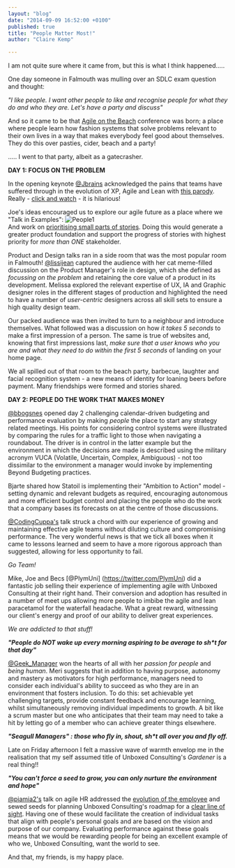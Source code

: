 ```yaml
---
layout: "blog"
date: "2014-09-09 16:52:00 +0100"
published: true
title: "People Matter Most!"
author: "Claire Kemp"

---
```


I am not quite sure where it came from, but this is what I think happened.....

One day someone in Falmouth was mulling over an SDLC exam question and thought:

 <i>"I like people. I want other people to like and recognise people for what they do and who they are. Let's have a party and discuss" </i>

And so it came to be that [Agile on the Beach](http://agileonthebeach.com/) conference was born; a place where people learn how fashion systems that solve problems relevant to their own lives in a way that makes everybody feel good about themselves. They do this over pasties, cider, beach and a party! 

..... I went to that party, albeit as a gatecrasher.



<b>DAY 1: FOCUS ON THE PROBLEM</b>

In the opening keynote [@Jbrains](https://twitter.com/jbrains) acknowledged the pains that teams have suffered through in the evolution of XP, Agile and Lean with [this parody](https://www.youtube.com/watch?v=Ow0lr63y4Mw&feature=share). Really - [click and watch](https://www.youtube.com/watch?v=Ow0lr63y4Mw&feature=share) - it is hilarious!

Joe's ideas encouraged us to explore our agile future as a place where we "Talk in Examples":
![People1](http://i1291.photobucket.com/albums/b548/grammccram/ScreenShot2014-11-04at111831_zps56a1ccd8.png)<br/>
And work on [prioritising small parts of stories](https://speakerdeck.com/jbrains/the-next-decade-of-agile-software-development?slide=58). Doing this would generate a greater product foundation and support the progress of stories with highest priority for <i>more than ONE</i> stakeholder.


Product and Design talks ran in a side room that was the most popular room in Falmouth! [@lissijean](https://twitter.com/lissijean) captured the audience with her cat meme-filled discussion on the Product Manager's role in design, which she defined as <i>focussing on the problem</i> and retaining the core value of a product in its development. Melissa explored the relevant expertise of UX, IA and Graphic designer roles in the different stages of production and highlighted the need to have a number of <i>user-centric</i> designers across all skill sets to ensure a high quality design team. 


Our packed audience was then invited to turn to a neighbour and introduce themselves. What followed was a discussion on how <i> it takes 5 seconds</i> to make a first impression of a person. The same is true of websites and, knowing that first impressions last, <i>make sure that a user knows who you are and what they need to do within the first 5 seconds</i> of landing on your home page.


We all spilled out of that room to the beach party, barbecue, laughter and facial recognition system - a new means of identity for loaning beers before payment. Many friendships were formed and stories shared.

<b>DAY 2: PEOPLE DO THE WORK THAT MAKES MONEY</b>

[@bbogsnes](https://twitter.com/bbogsnes) opened day 2 challenging calendar-driven budgeting and performance evaluation by making <i>people</i> the place to start any strategy related meetings. His points for considering control systems were illustrated by comparing the rules for a traffic light to those when navigating a roundabout. The driver is in control in the latter example but the environment in which the decisions are made is described using the military acronym VUCA (Volatile, Uncertain, Complex, Ambiguous) - not too dissimilar to the environment a manager would invoke by implementing Beyond Budgeting practices. 

Bjarte shared how Statoil is implementing their "Ambition to Action" model -setting dynamic and relevant budgets as required, encouraging autonomous and more efficient budget control and placing the people who do the work that a company bases its forecasts on at the centre of those discussions. 

[@CodingCuppa's](https://twitter.com/CodingCuppa) talk struck a chord with our experience of growing and maintaining effective agile teams without diluting culture and compromising performance. The very wonderful news is that we tick all boxes when it came to lessons learned and seem to have a more rigorous approach than suggested, allowing for less opportunity to fail. 

<i>Go Team!</i>   


Mike, Joe and Becs [@PlymUni] (https://twitter.com/PlymUni) did a fantastic job selling their experience of implementing agile with Unboxed Consulting at their right hand. Their conversion and adoption has resulted in a number of meet ups allowing more people to imbibe the agile and lean paracetamol for the waterfall headache. What a great reward, witnessing our client's energy and proof of our ability to deliver great experiences.

 <i>We are addicted to that stuff!</i>


<b><i>"People do NOT wake up every morning aspiring to be average to sh*t for that day"</i></b>



[@Geek_Manager](https://twitter.com/Geek_Manager) won the hearts of all with her <i>passion for people </i> and <i>being human</i>. Meri suggests that in addition to having purpose, autonomy and mastery as motivators for high performance, managers need to consider each individual's ability to succeed as who they are in an environment that fosters inclusion. To do this: set achievable yet challenging targets, provide constant feedback and encourage learning, whilst simultaneously removing individual impediments to growth. A bit like a scrum master but one who anticipates that their team may need to take a hit by letting go of a member who can achieve greater things elsewhere.



<b><i>"Seagull Managers" : those who fly in, shout, sh*t all over you and fly off.</i></b>

Late on Friday afternoon I felt a massive wave of warmth envelop me in the realisation that my self assumed title of Unboxed Consulting's <i>Gardener</i> is a real thing!! 


<b><i>"You can't force a seed to grow, you can only nurture the environment and hope"</i></b>


[@piamia2's](https://twitter.com/piamia2) talk on agile HR addressed the [evolution of the employee](http://bit.ly/1qCjcC1) and sewed seeds for planning Unboxed Consulting's roadmap for a [clear line of sight](https://www.dropbox.com/s/rzufqmrsqphsd73/IMG_4132.jpg?dl=0). Having one of these would facilitate the creation of individual tasks that align with people's personal goals and are based on the vision and purpose of our company. Evaluating performance against these goals means that we would be rewarding people for being an excellent example of who we, Unboxed Consulting, want the world to see.

And that, my friends, is my happy place.
